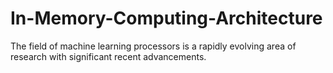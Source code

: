 # In-Memory-Computing-Architecture
The field of machine learning processors is a rapidly evolving area of  research with significant recent advancements. 
